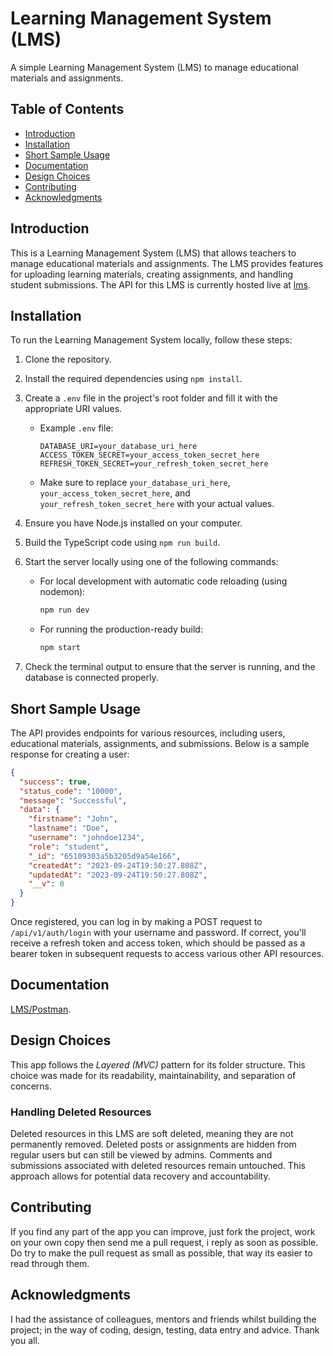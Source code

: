 # Learning Management System (LMS)

A simple Learning Management System (LMS) to manage educational materials and assignments.

## Table of Contents

- [Introduction](#introduction)
- [Installation](#installation)
- [Short Sample Usage](#short-sample-usage)
- [Documentation](#documentation)
- [Design Choices](#design-choices)
- [Contributing](#contributing)
- [Acknowledgments](#acknowledgments)

## Introduction

This is a Learning Management System (LMS) that allows teachers to manage educational materials and assignments. The LMS provides features for uploading learning materials, creating assignments, and handling student submissions. The API for this LMS is currently hosted live at [lms](https://learning-management-system-5tgu.onrender.com).

## Installation

To run the Learning Management System locally, follow these steps:

1. Clone the repository.
2. Install the required dependencies using `npm install`.
3. Create a `.env` file in the project's root folder and fill it with the appropriate URI values.
   - Example `.env` file:
     ```env
     DATABASE_URI=your_database_uri_here
     ACCESS_TOKEN_SECRET=your_access_token_secret_here
     REFRESH_TOKEN_SECRET=your_refresh_token_secret_here
     ```
   - Make sure to replace `your_database_uri_here`, `your_access_token_secret_here`, and `your_refresh_token_secret_here` with your actual values.
4. Ensure you have Node.js installed on your computer.
5. Build the TypeScript code using `npm run build`.
6. Start the server locally using one of the following commands:

   - For local development with automatic code reloading (using nodemon):
     ```bash
     npm run dev
     ```
   - For running the production-ready build:
     ```bash
     npm start
     ```

7. Check the terminal output to ensure that the server is running, and the database is connected properly.

## Short Sample Usage

The API provides endpoints for various resources, including users, educational materials, assignments, and submissions. Below is a sample response for creating a user:

```json
{
  "success": true,
  "status_code": "10000",
  "message": "Successful",
  "data": {
    "firstname": "John",
    "lastname": "Doe",
    "username": "johndoe1234",
    "role": "student",
    "_id": "65109303a5b3205d9a54e166",
    "createdAt": "2023-09-24T19:50:27.808Z",
    "updatedAt": "2023-09-24T19:50:27.808Z",
    "__v": 0
  }
}
```

Once registered, you can log in by making a POST request to `/api/v1/auth/login` with your username and password. If correct, you'll receive a refresh token and access token, which should be passed as a bearer token in subsequent requests to access various other API resources.

## Documentation

[LMS/Postman](https://documenter.getpostman.com/view/29278179/2s9YJW55kR).

## Design Choices

This app follows the _Layered (MVC)_ pattern for its folder structure. This choice was made for its readability, maintainability, and separation of concerns.

### Handling Deleted Resources

Deleted resources in this LMS are soft deleted, meaning they are not permanently removed. Deleted posts or assignments are hidden from regular users but can still be viewed by admins. Comments and submissions associated with deleted resources remain untouched. This approach allows for potential data recovery and accountability.

## Contributing

If you find any part of the app you can improve, just fork the project, work on your own copy then send me a pull request, i reply as soon as possible. Do try to make the pull request as small as possible, that way its easier to read through them.

## Acknowledgments

I had the assistance of colleagues, mentors and friends whilst building the project; in the way of coding, design, testing, data entry and advice. Thank you all.
